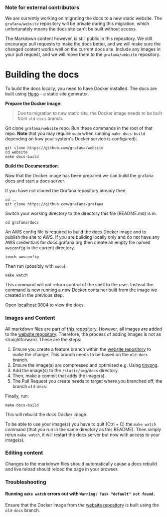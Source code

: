 ### Note for external contributors

We are currently working on migrating the docs to a new static website. The `grafana/website` repository will be private during this migration, which unfortunately means the docs site can't be built without access.

The Markdown content however, is still public in this repository. We still encourage pull requests to make the docs better, and we will make sure the changed content works well on the current docs site. Include any images in your pull request, and we will move them to the `grafana/website` repository.

# Building the docs

To build the docs locally, you need to have Docker installed. The docs are built using [Hugo](http://gohugo.io/) - a static site generator.

**Prepare the Docker image**:

> Due to migration to new static site, the Docker image needs to be built from `old-docs` branch.

Git clone `grafana/website` repo. Run these commands in the root of that repo. **Note** that you may require `sudo`
when running `make docs-build` depending on how your system's Docker
service is configured):

```
git clone https://github.com/grafana/website
cd website
make docs-build
```

**Build the Documentation**:

Now that the Docker image has been prepared we can build the
grafana docs and start a docs server.

If you have not cloned the Grafana repository already then:

```
cd ..
git clone https://github.com/grafana/grafana
```

Switch your working directory to the directory this file
(README.md) is in.

```
cd grafana/docs
```

An AWS config file is required to build the docs Docker image and to publish the site to AWS. If you are building locally only and do not have any AWS credentials for docs.grafana.org then create an empty file named `awsconfig` in the current directory.

```
touch awsconfig
```

Then run (possibly with `sudo`):

```
make watch
```

This command will not return control of the shell to the user. Instead
the command is now running a new Docker container built from the image
we created in the previous step.

Open [localhost:3004](http://localhost:3004) to view the docs.

### Images and Content

All markdown files are part of [this repository](https://github.com/grafana/grafana). However, all images are added to the [website repository](https://github.com/grafana/website). Therefore, the process of adding images is not as straightforward. These are the steps:

1. Ensure you create a feature branch within the [website repository](https://github.com/grafana/website) to make the change. This branch needs to be based on the `old-docs` branch.
1. Ensure the image(s) are compressed and optimised e.g. Using [tinypng](https://tinypng.com/).
1. Add the image(s) to the `/static/img/docs` directory.
1. Then, make a commit that adds the image(s).
1. The Pull Request you create needs to target where you branched off, the branch `old-docs`.

Finally, run:

```
make docs-build
```

This will rebuild the docs Docker image.

To be able to use your image(s) you have to quit (Ctrl + C) the `make watch` command (that you run in the same directory as this README). Then simply rerun `make watch`, it will restart the docs server but now with access to your image(s).

### Editing content

Changes to the markdown files should automatically cause a docs rebuild and live reload should reload the page in your browser.

### Troubleshooting

#### Running `make watch` errors out with `Warning: Task "default" not found.`

Ensure that the Docker image from the [website repository](https://github.com/grafana/website) is built using the `old-docs` branch.
